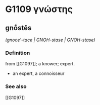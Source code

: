 # G1109 γνώστης

## gnṓstēs

_(gnoce'-tace | GNOH-stase | GNOH-stase)_

### Definition

from [[G1097]]; a knower; expert.

- an expert, a connoisseur

### See also

[[G1097]]

